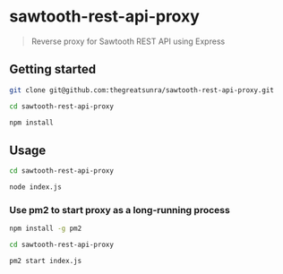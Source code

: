 # sawtooth-rest-api-proxy

> Reverse proxy for Sawtooth REST API using Express

## Getting started

```bash
git clone git@github.com:thegreatsunra/sawtooth-rest-api-proxy.git

cd sawtooth-rest-api-proxy

npm install
```

## Usage

```bash
cd sawtooth-rest-api-proxy

node index.js
```

### Use pm2 to start proxy as a long-running process

```bash
npm install -g pm2

cd sawtooth-rest-api-proxy

pm2 start index.js
```
